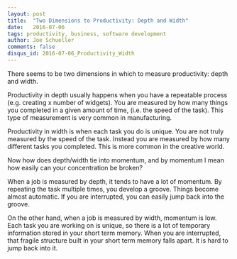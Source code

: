 ```yaml
---
layout: post
title:  "Two Dimensions to Productivity: Depth and Width"
date:   2016-07-06
tags: productivity, business, software development
author: Joe Schueller
comments: false
disqus_id: 2016-07-06_Productivity_Width
---
```

There seems to be two dimensions in which to measure productivity: depth and width.

Productivity in depth usually happens when you have a repeatable process (e.g. creating x number of widgets). You are measured by how many things you completed in a given amount of time, (i.e. the speed of the task). This type of measurement is very common in manufacturing.

Productivity in width is when each task you do is unique. You are not truly measured by the speed of the task. Instead you are measured by how many different tasks you completed. This is more common in the creative world.

Now how does depth/width tie into momentum, and by momentum I mean how easily can your concentration be broken?

When a job is measured  by depth, it tends to have a lot of momentum. By repeating the task multiple times, you develop a groove. Things become almost automatic. If you are interrupted, you can easily jump back into the groove.  

On the other hand, when a job is measured by width, momentum is low. Each task you are working on is unique, so there is a lot of temporary information stored in your short term memory. When you are interrupted, that fragile structure built in your short term memory falls apart. It is hard to jump back into it.
